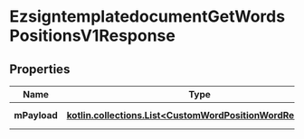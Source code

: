 
# EzsigntemplatedocumentGetWordsPositionsV1Response

## Properties
| Name | Type | Description | Notes |
| ------------ | ------------- | ------------- | ------------- |
| **mPayload** | [**kotlin.collections.List&lt;CustomWordPositionWordResponse&gt;**](CustomWordPositionWordResponse.md) | Payload for POST /1/object/ezsigntemplatedocument/{pkiEzsigntemplatedocumentID}/getWordsPositions |  |



